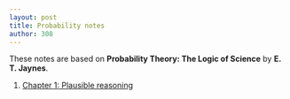 ```yaml
---
layout: post
title: Probability notes
author: 308
---
```


These notes are based on **Probability Theory: The Logic of Science** by **E. T. Jaynes**.

<ol>

<li> <a href = "ch1.html"> Chapter 1: Plausible reasoning </a> </li>

</ol>